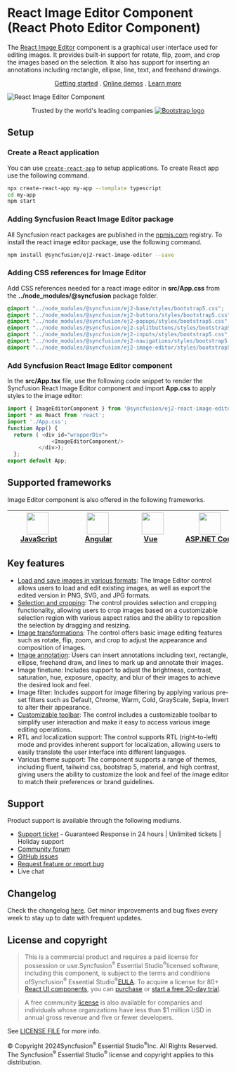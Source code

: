 # React Image Editor Component (React Photo Editor Component)

The [React Image Editor](https://www.syncfusion.com/react-components/react-image-editor?utm_source=npm&utm_medium=listing&utm_campaign=react-imageeditor-npm) component is a graphical user interface used for editing images. It provides built-in support for rotate, flip, zoom, and crop the images based on the selection. It also has support for inserting an annotations including rectangle, ellipse, line, text, and freehand drawings.

<p align="center">
    <a href="https://ej2.syncfusion.com/react/documentation/image-editor/getting-started/?utm_source=npm&utm_medium=listing&utm_campaign=react-imageeditor-npm">Getting started</a> . 
    <a href="https://ej2.syncfusion.com/react/demos/?utm_source=npm&utm_medium=listing&utm_campaign=react-imageeditor-npm#/bootstrap5/image-editor/default">Online demos</a> . 
    <a href="https://www.syncfusion.com/react-components/react-image-editor?utm_source=npm&utm_medium=listing&utm_campaign=react-imageeditor-npm">Learn more</a>
</p>

![React Image Editor Component](https://raw.githubusercontent.com/SyncfusionExamples/nuget-img/master/react/react-image-editor.gif)

<p align="center">
Trusted by the world's leading companies
  <a href="https://www.syncfusion.com">
    <img src="https://raw.githubusercontent.com/SyncfusionExamples/nuget-img/master/syncfusion/syncfusion-trusted-companies.webp" alt="Bootstrap logo">
  </a>
</p>

## Setup

### Create a React application

You can use [`create-react-app`](https://github.com/facebookincubator/create-react-app) to setup applications. To create React app use the following command.

```bash
npx create-react-app my-app --template typescript
cd my-app
npm start
```

### Adding Syncfusion React Image Editor package

All Syncfusion react packages are published in the [npmjs.com](https://www.npmjs.com/~syncfusionorg) registry. To install the react image editor package, use the following command.

```bash
npm install @syncfusion/ej2-react-image-editor --save
```

### Adding CSS references for Image Editor

Add CSS references needed for a react image editor in **src/App.css** from the **../node_modules/@syncfusion** package folder.

```css
@import "../node_modules/@syncfusion/ej2-base/styles/bootstrap5.css";
@import "../node_modules/@syncfusion/ej2-buttons/styles/bootstrap5.css";
@import "../node_modules/@syncfusion/ej2-popups/styles/bootstrap5.css";
@import "../node_modules/@syncfusion/ej2-splitbuttons/styles/bootstrap5.css";
@import "../node_modules/@syncfusion/ej2-inputs/styles/bootstrap5.css";
@import "../node_modules/@syncfusion/ej2-navigations/styles/bootstrap5.css";
@import "../node_modules/@syncfusion/ej2-image-editor/styles/bootstrap5.css";
```

### Add Syncfusion React Image Editor component

In the **src/App.tsx** file, use the following code snippet to render the Syncfusion React Image Editor component and import **App.css** to apply styles to the image editor:

```typescript
import { ImageEditorComponent } from '@syncfusion/ej2-react-image-editor';
import * as React from 'react';
import './App.css';
function App() {
  return ( <div id="wrapperDiv">
              <ImageEditorComponent/>
          </div>);
  };
export default App;
```

## Supported frameworks

Image Editor component is also offered in the following frameworks.

| [<img src="https://ej2.syncfusion.com/github/images/js.svg" height="50" />](https://www.syncfusion.com/javascript-ui-controls?utm_medium=listing&utm_source=github)<br/>&nbsp;&nbsp;&nbsp;&nbsp;&nbsp;[JavaScript](https://www.syncfusion.com/javascript-ui-controls?utm_medium=listing&utm_source=github)&nbsp;&nbsp;&nbsp;&nbsp; | [<img src="https://ej2.syncfusion.com/github/images/angular.svg"  height="50" />](https://www.syncfusion.com/angular-components/?utm_medium=listing&utm_source=github)<br/>&nbsp;&nbsp;&nbsp;&nbsp;&nbsp;&nbsp;&nbsp;[Angular](https://www.syncfusion.com/angular-components/?utm_medium=listing&utm_source=github)&nbsp;&nbsp;&nbsp;&nbsp;&nbsp;&nbsp; | [<img src="https://ej2.syncfusion.com/github/images/vue.svg" height="50" />](https://www.syncfusion.com/vue-ui-components?utm_medium=listing&utm_source=github)<br/>&nbsp;&nbsp;&nbsp;&nbsp;&nbsp;&nbsp;&nbsp;[Vue](https://www.syncfusion.com/vue-ui-components?utm_medium=listing&utm_source=github)&nbsp;&nbsp;&nbsp;&nbsp;&nbsp;&nbsp;&nbsp;&nbsp;&nbsp; | [<img src="https://ej2.syncfusion.com/github/images/netcore.svg" height="50" />](https://www.syncfusion.com/aspnet-core-ui-controls?utm_medium=listing&utm_source=github)<br/>&nbsp;&nbsp;[ASP.NET&nbsp;Core](https://www.syncfusion.com/aspnet-core-ui-controls?utm_medium=listing&utm_source=github)&nbsp;&nbsp; | [<img src="https://ej2.syncfusion.com/github/images/netmvc.svg" height="50" />](https://www.syncfusion.com/aspnet-mvc-ui-controls?utm_medium=listing&utm_source=github)<br/>&nbsp;&nbsp;[ASP.NET&nbsp;MVC](https://www.syncfusion.com/aspnet-mvc-ui-controls?utm_medium=listing&utm_source=github)&nbsp;&nbsp; | 
| :-----: | :-----: | :-----: | :-----: | :-----: |

## Key features

* [Load and save images in various formats](https://ej2.syncfusion.com/react/documentation/image-editor/open-save): The Image Editor control allows users to load and edit existing images, as well as export the edited version in PNG, SVG, and JPG formats.
* [Selection and cropping](https://ej2.syncfusion.com/react/documentation/image-editor/selection-cropping): The control provides selection and cropping functionality, allowing users to crop images based on a customizable selection region with various aspect ratios and the ability to reposition the selection by dragging and resizing.
* [Image transformations](https://ej2.syncfusion.com/react/documentation/image-editor/transform): The control offers basic image editing features such as rotate, flip, zoom, and crop to adjust the appearance and composition of images.
* [Image annotation](https://ej2.syncfusion.com/react/documentation/image-editor/annotation): Users can insert annotations including text, rectangle, ellipse, freehand draw, and lines to mark up and annotate their images.
* Image finetune: Includes support to adjust the brightness, contrast, saturation, hue, exposure, opacity, and blur of their images to achieve the desired look and feel.
* Image filter: Includes support for image filtering by applying various pre-set filters such as Default, Chrome, Warm, Cold, GrayScale, Sepia, Invert to alter their appearance.
* [Customizable toolbar](https://ej2.syncfusion.com/react/documentation/image-editor/toolbar/#custom-toolbar-items): The control includes a customizable toolbar to simplify user interaction and make it easy to access various image editing operations.
* RTL and localization support: The control supports RTL (right-to-left) mode and provides inherent support for localization, allowing users to easily translate the user interface into different languages.
* Various theme support: The component supports a range of themes, including fluent, tailwind css, bootstrap 5, material, and high contrast, giving users the ability to customize the look and feel of the image editor to match their preferences or brand guidelines.

## Support

Product support is available through the following mediums.

* [Support ticket](https://support.syncfusion.com/support/tickets/create) - Guaranteed Response in 24 hours | Unlimited tickets | Holiday support
* [Community forum](https://www.syncfusion.com/forums/react-js2?utm_source=npm&utm_medium=listing&utm_campaign=react-imageeditor-npm)
* [GitHub issues](https://github.com/syncfusion/ej2-react-ui-components/issues/new)
* [Request feature or report bug](https://www.syncfusion.com/feedback/react?utm_source=npm&utm_medium=listing&utm_campaign=react-imageeditor-npm)
* Live chat

## Changelog
 
Check the changelog [here](https://github.com/syncfusion/ej2-react-ui-components/blob/master/components/imageeditor/CHANGELOG.md?utm_source=npm&utm_medium=listing&utm_campaign=react-imageeditor-npm). Get minor improvements and bug fixes every week to stay up to date with frequent updates.

## License and copyright

> This is a commercial product and requires a paid license for possession or use.Syncfusion<sup>®</sup> Essential Studio<sup>®</sup>licensed software, including this component, is subject to the terms and conditions ofSyncfusion<sup>®</sup> Essential Studio<sup>®</sup>[EULA](https://www.syncfusion.com/eula/es/). To acquire a license for 80+ [React UI components](https://www.syncfusion.com/react-components), you can [purchase](https://www.syncfusion.com/sales/products) or [start a free 30-day trial](https://www.syncfusion.com/account/manage-trials/start-trials).

> A free community [license](https://www.syncfusion.com/products/communitylicense) is also available for companies and individuals whose organizations have less than $1 million USD in annual gross revenue and five or fewer developers.

See [LICENSE FILE](https://github.com/syncfusion/ej2/blob/master/license?utm_source=npm&utm_medium=listing&utm_campaign=react-imageeditor-npm) for more info.

© Copyright 2024Syncfusion<sup>®</sup> Essential Studio<sup>®</sup>Inc. All Rights Reserved. The Syncfusion<sup>®</sup> Essential Studio<sup>®</sup> license and copyright applies to this distribution.


